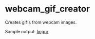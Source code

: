 # webcam_gif_creator
Creates gif's from webcam images.

Sample output:
[Imgur](http://i.imgur.com/qLB4W05.gifv)
